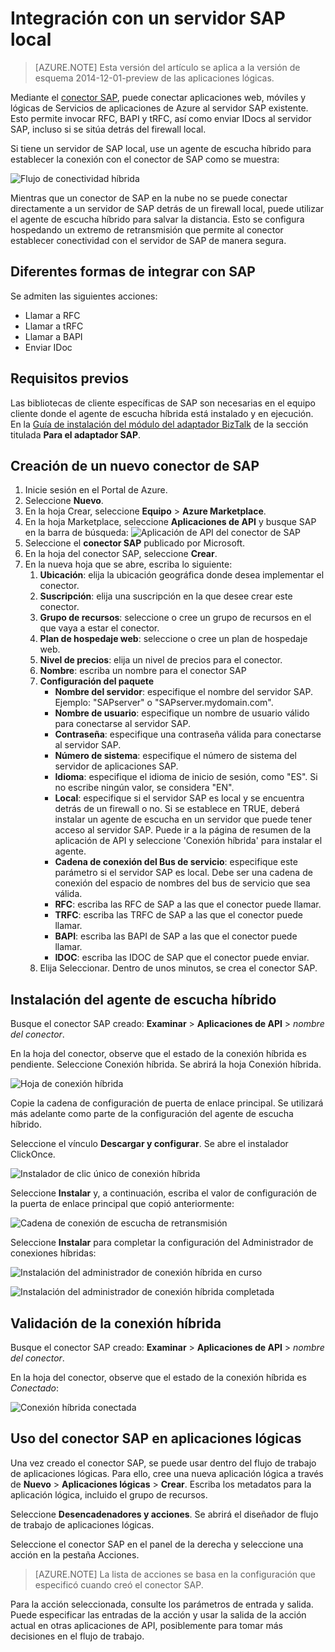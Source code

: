 <properties
	pageTitle="Integración con un servidor SAP local en el Servicio de aplicaciones de Azure | Microsoft Azure"
	description="Aprenda a integrar con un servidor SAP local"
	authors="rajeshramabathiran"
	manager="dwrede"
	editor=""
	services="app-service\logic"
	documentationCenter=""/>

<tags
	ms.service="app-service-logic"
	ms.workload="integration"
	ms.tgt_pltfrm="na"
	ms.devlang="na"
	ms.topic="article"
	ms.date="02/18/2016"
	ms.author="sameerch"/>


# Integración con un servidor SAP local

>[AZURE.NOTE] Esta versión del artículo se aplica a la versión de esquema 2014-12-01-preview de las aplicaciones lógicas.

Mediante el [conector SAP](app-service-logic-connector-sap.md), puede conectar aplicaciones web, móviles y lógicas de Servicios de aplicaciones de Azure al servidor SAP existente. Esto permite invocar RFC, BAPI y tRFC, así como enviar IDocs al servidor SAP, incluso si se sitúa detrás del firewall local.

Si tiene un servidor de SAP local, use un agente de escucha híbrido para establecer la conexión con el conector de SAP como se muestra:

![Flujo de conectividad híbrida][1]

Mientras que un conector de SAP en la nube no se puede conectar directamente a un servidor de SAP detrás de un firewall local, puede utilizar el agente de escucha híbrido para salvar la distancia. Esto se configura hospedando un extremo de retransmisión que permite al conector establecer conectividad con el servidor de SAP de manera segura.


## Diferentes formas de integrar con SAP
Se admiten las siguientes acciones:

- Llamar a RFC
- Llamar a tRFC
- Llamar a BAPI
- Enviar IDoc

## Requisitos previos
Las bibliotecas de cliente específicas de SAP son necesarias en el equipo cliente donde el agente de escucha híbrida está instalado y en ejecución. En la [Guía de instalación del módulo del adaptador BizTalk][9] de la sección titulada **Para el adaptador SAP**.


## Creación de un nuevo conector de SAP
1. Inicie sesión en el Portal de Azure.
2. Seleccione **Nuevo**.
3. En la hoja Crear, seleccione **Equipo** > **Azure Marketplace**.
4. En la hoja Marketplace, seleccione **Aplicaciones de API** y busque SAP en la barra de búsqueda: ![Aplicación de API del conector de SAP][2]
5. Seleccione el **conector SAP** publicado por Microsoft.
6. En la hoja del conector SAP, seleccione **Crear**.
7. En la nueva hoja que se abre, escriba lo siguiente:  
	1. **Ubicación**: elija la ubicación geográfica donde desea implementar el conector.
	2. **Suscripción**: elija una suscripción en la que desee crear este conector.
	3. **Grupo de recursos**: seleccione o cree un grupo de recursos en el que vaya a estar el conector.
	4. **Plan de hospedaje web**: seleccione o cree un plan de hospedaje web.
	5. **Nivel de precios**: elija un nivel de precios para el conector.
	6. **Nombre**: escriba un nombre para el conector SAP
	7. **Configuración del paquete**
		- **Nombre del servidor**: especifique el nombre del servidor SAP. Ejemplo: "SAPserver" o "SAPserver.mydomain.com".
		- **Nombre de usuario**: especifique un nombre de usuario válido para conectarse al servidor SAP.
		- **Contraseña**: especifique una contraseña válida para conectarse al servidor SAP.
		- **Número de sistema**: especifique el número de sistema del servidor de aplicaciones SAP.
		- **Idioma**: especifique el idioma de inicio de sesión, como "ES". Si no escribe ningún valor, se considera "EN".
		- **Local**: especifique si el servidor SAP es local y se encuentra detrás de un firewall o no. Si se establece en TRUE, deberá instalar un agente de escucha en un servidor que puede tener acceso al servidor SAP. Puede ir a la página de resumen de la aplicación de API y seleccione 'Conexión híbrida' para instalar el agente.
		- **Cadena de conexión del Bus de servicio**: especifique este parámetro si el servidor SAP es local. Debe ser una cadena de conexión del espacio de nombres del bus de servicio que sea válida.
		- **RFC**: escriba las RFC de SAP a las que el conector puede llamar.
		- **TRFC**: escriba las TRFC de SAP a las que el conector puede llamar.
		- **BAPI**: escriba las BAPI de SAP a las que el conector puede llamar.
		- **IDOC**: escriba las IDOC de SAP que el conector puede enviar.
	8. Elija Seleccionar. Dentro de unos minutos, se crea el conector SAP.


## Instalación del agente de escucha híbrido
Busque el conector SAP creado: **Examinar** > **Aplicaciones de API** > *nombre del conector*.

En la hoja del conector, observe que el estado de la conexión híbrida es pendiente. Seleccione Conexión híbrida. Se abrirá la hoja Conexión híbrida.

![Hoja de conexión híbrida][3]

Copie la cadena de configuración de puerta de enlace principal. Se utilizará más adelante como parte de la configuración del agente de escucha híbrido.

Seleccione el vínculo **Descargar y configurar**. Se abre el instalador ClickOnce.

![Instalador de clic único de conexión híbrida][4]

Seleccione **Instalar** y, a continuación, escriba el valor de configuración de la puerta de enlace principal que copió anteriormente:

![Cadena de conexión de escucha de retransmisión][5]

Seleccione **Instalar** para completar la configuración del Administrador de conexiones híbridas:

![Instalación del administrador de conexión híbrida en curso][6]

![Instalación del administrador de conexión híbrida completada][7]

## Validación de la conexión híbrida
Busque el conector SAP creado: **Examinar** > **Aplicaciones de API** > *nombre del conector*.

En la hoja del conector, observe que el estado de la conexión híbrida es *Conectado*:

![Conexión híbrida conectada][8]


## Uso del conector SAP en aplicaciones lógicas
Una vez creado el conector SAP, se puede usar dentro del flujo de trabajo de aplicaciones lógicas. Para ello, cree una nueva aplicación lógica a través de **Nuevo** > **Aplicaciones lógicas** > **Crear**. Escriba los metadatos para la aplicación lógica, incluido el grupo de recursos.

Seleccione **Desencadenadores y acciones**. Se abrirá el diseñador de flujo de trabajo de aplicaciones lógicas.

Seleccione el conector SAP en el panel de la derecha y seleccione una acción en la pestaña Acciones.

> [AZURE.NOTE] La lista de acciones se basa en la configuración que especificó cuando creó el conector SAP.

Para la acción seleccionada, consulte los parámetros de entrada y salida. Puede especificar las entradas de la acción y usar la salida de la acción actual en otras aplicaciones de API, posiblemente para tomar más decisiones en el flujo de trabajo.

<!--Image references-->
[1]: ./media/app-service-logic-integrate-with-an-on-premise-SAP-server/HybridConnectivityFlow.PNG
[2]: ./media/app-service-logic-integrate-with-an-on-premise-SAP-server/SAPConnector.APIApp.PNG
[3]: ./media/app-service-logic-integrate-with-an-on-premise-SAP-server/HybridConnection.PNG
[4]: ./media/app-service-logic-integrate-with-an-on-premise-SAP-server/HybridConnection.ClickOnceInstaller.PNG
[5]: ./media/app-service-logic-integrate-with-an-on-premise-SAP-server/HybridConnection.ClickOnceInstaller.RelayInformation.PNG
[6]: ./media/app-service-logic-integrate-with-an-on-premise-SAP-server/HybridConnectionManager.Install.InProgress.PNG
[7]: ./media/app-service-logic-integrate-with-an-on-premise-SAP-server/HybridConnectionManager.Install.Completed.PNG
[8]: ./media/app-service-logic-integrate-with-an-on-premise-SAP-server/SAPConnector.HybridConnection.Connected.PNG
[9]: http://www.microsoft.com/download/details.aspx?id=35552

<!---HONumber=AcomDC_0224_2016-->